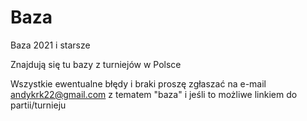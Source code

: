 # Baza
Baza 2021 i starsze

Znajdują się tu bazy z turniejów w Polsce

Wszystkie ewentualne błędy i braki proszę zgłaszać na e-mail andykrk22@gmail.com z tematem "baza" i jeśli to możliwe linkiem do partii/turnieju
